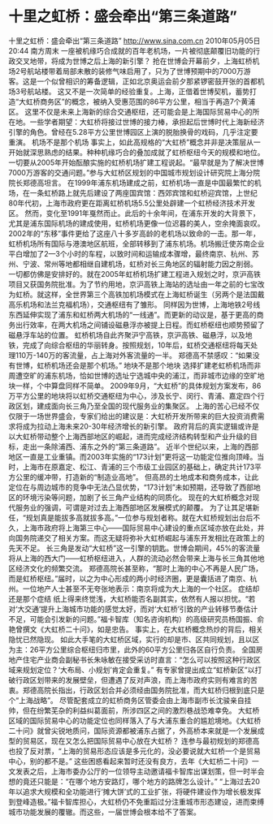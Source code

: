 # 十里之虹桥：盛会牵出“第三条道路”

十里之虹桥：盛会牵出“第三条道路”
http://www.sina.com.cn  2010年05月05日20:44  南方周末
一座被机缘巧合成就的百年老机场，一片被彻底颠覆旧功能的行政交叉地带，将成为世博之后上海的新引擎？
抢在世博会开幕前夕，上海虹桥机场2号航站楼带着局部未散的装修气味启用了，只为了世博预期中的7000万游客。这是一个似曾相识的筹备逻辑，正如北京奥运会前夕那紧锣密鼓开张的首都机场3号航站楼。
这又不是一次简单的经验重复。上海，正借着世博契机，蓄势打造“大虹桥商务区”的概念，被纳入受惠范围的86平方公里，相当于再造7个黄浦区。
这里不仅是未来上海新的综合交通枢纽，还可能会是上海国际贸易中心的所在地。一些学者期望：大虹桥将接过世博的接力棒，承担起后世博时代上海新经济引擎的角色。曾经在5.28平方公里世博园区上演的脱胎换骨的戏码，几乎注定要重演。
机场不是那个机场
事实上，如此高规格的“大虹桥”概念并非是决策层从一开始就深思熟虑的结果。种种机缘巧合的叠加成就了虹桥枢纽今天的规模和地位。
一切要从2005年开始酝酿实施的虹桥机场扩建工程说起。“最早就是为了解决世博7000万游客的交通问题。”参与大虹桥区规划的中国城市规划设计研究院上海分院院长郑德高坦言。
在1999年浦东机场建成之前，虹桥机场一直是中国最繁忙的机场，在一条虹桥路上就先后建设了两座国宾馆：西郊宾馆和虹桥迎宾馆，上世纪80年代初，上海市政府更在距离虹桥机场5.5公里处辟建一个虹桥经济技术开发区。
然而，变化至1991年戛然而止。此后的十余年间，在浦东开发的大背景下，尤其是浦东国际机场的建成使用，虹桥机场更像一位迟暮的美人，空余掩面哀叹。
2002年的“东移”事件更给了这座八十多岁高龄的老机场以致命的一击。那一年，虹桥机场所有国际与港澳地区航班，全部转移到了浦东机场。机场搬迁使苏南企业平白增加了2—3个小时的车程，以致时间和运输成本骤增，最终南京、杭州、苏州、宁波、常州等地都相继自建机场，虹桥对长三角地区的辐射能力因之削弱。
一切都仿佛是安排好的。就在2005年虹桥机场扩建工程进入规划之时，京沪高铁项目又获国务院批准。为了节约用地，京沪高铁上海站的选址由一年之前的七宝改为虹桥。就这样，全世界第三个高铁加机场模式在上海虹桥诞生（另两个是法国戴高乐机场和法兰克福机场），交通枢纽有了雏形。
同样因为世博，上海地铁2号线东西延伸实现了浦东和虹桥两大机场的“一线通”。而更新的动议是，基于更高的商务出行效率，在两大机场之间铺设磁悬浮亦被提上日程。而虹桥枢纽也顺势预留了磁悬浮车站的位置。
虹桥机场自此齐聚沪宁高铁，京沪高铁、磁悬浮，以及地铁，完成了向综合枢纽的华丽转身。按照规划，10年后，虹桥交通枢纽将每天处理110万-140万的客流量，占上海对外客流量的一半。
郑德高不禁感叹：“如果没有世博，虹桥机场还会是那个机场。”
地块不是那个地块
选择扩建老虹桥机场而非周遭空旷的浦东机场，恰如世博的选址宁选城中央的浦江，而非城市边缘的空旷地块一样，个中算盘同样不简单。
2009年9月，“大虹桥”的具体规划方案发布，86万平方公里的地块将以虹桥交通枢纽为中心，涉及长宁、闵行、青浦、嘉定四个行政区划，建成面向长三角乃至全国的现代服务业的集聚区。
上海的苦心已经不仅仅限于一场世界盛会，专家们给出的建议是：大虹桥开发所带来的巨大投资消费需求将成为拉动上海未来20-30年经济增长的新引擎。
政府背后的真实逻辑或许是以大虹桥带动整个上海西部地区的崛起，进而完成经济结构转型和产业升级的目标，走出一条除浦西、浦东之外的“第三条道路”。
近半个世纪以来，上海的西部地区一直是工业重镇。而2003年实施的“173计划”更将这一功能定位推向顶峰。当时，上海市在原嘉定、松江、青浦的三个市级工业园区的基础上，确定共计173平方公里的缓冲带，打造新的“制造业高地”。
但高昂的土地成本和商务成本，让此定位在与周边城市的竞争中无法凸显优势，“173计划”未如预期，还导致了西部地区的环境污染等问题，加剧了长三角产业结构的同质化。
现在的大虹桥概念对现代服务业的强调，可谓是对过去上海西部地区发展模式的颠覆。
为了让其足堪新任，“规划真是能拔多高就拔多高。”一位参与规划者称。就在大虹桥规划出台后不久，上海市政府将上海第三中心——国际贸易中心建设的重点区域亦放在此处，并向国务院递交了相关方案。而这无疑将弥补大虹桥崛起与浦东开发相比在政策上的先天不足。
长三角是发动“大虹桥”这一引擎的钥匙。世博会期间，45%的客流量将从上海的西大门——虹桥枢纽进入，人群的流动必然会带来上海与长三角其他地区经济文化的频繁交流。
郑德高院长甚至称，“那时上海的中心不再是人民广场，而是虹桥枢纽。”届时，以之为中心形成的两小时经济圈，更是囊括进了南京、杭州。一位地产人士甚至不无夸张地表示：南京将成为大上海的一个社区。
症结却还是那个症结
纸上得来终觉浅，大虹桥能否名副其实，依然有人报以担忧。“若对‘大交通’提升上海城市功能的感觉太好，而对‘大虹桥’引致的产业转移节奏估计不足，可能会引发新的问题。”福卡智库（知名咨询机构）的高级研究员杨国振、俞艳曾撰文《大虹桥二十问》，如是忠告。
事实上，在大虹桥概念热炒的背后，相关隐忧已然隐现。
如此大手笔的大虹桥区域，实行的却是市、区共同规划，且以区为主：26平方公里综合枢纽归市里，此外的60平方公里归各区自行负责。
全国房地产住宅产业商会副秘书长朱咏敏在接受采访时直言：“怎么可以按照这种行政区域来规划定位？‘大布局、小规划’肯定会重复。”
有专家曾提出成立“虹桥新区”以打破行政区划带来的发展壁垒，但遭遇了反对声浪，而上海市政府实则有难言的苦衷。郑德高院长指出，行政区划合并必须经由国务院批准，而大虹桥归根到底只是个“上海战略”。
尽管配套成立的虹桥商务区管委会由上海市副市长沈骏亲自挂帅，但在纷繁芜杂的利益纠葛面前，所涉四区之间的激烈巷战恐难幸免。
大虹桥区域的国际贸易中心的功能定位也同样落入了与大浦东重合的尴尬境地。《大虹桥二十问》就曾尖锐地质问，国际资源都被浦东占据了，外高桥本来就是一个发展成型的贸易区，现在又怎么把国际贸易中心放在大虹桥？
连参与最初规划的郑德高也投了反对票，“上海的贸易形态应该是多元化的，没必要说就大虹桥一个是贸易中心，别的都不是。”
这些困惑看起来暂时还没有良方，去年《大虹桥二十问》一文发表之后，上海市委办公厅的一位领导主动邀请福卡智库出谋划策，但一时半会想的竟还只能是：“在哪个地方安路灯，哪个地方的路牌怎么设计。”
“上海过去20年以追求大规模和全功能进行‘摊大饼’式的工业扩张，将硬件建设作为增长极发挥到登峰造极。”福卡智库担心，大虹桥仍不免重蹈过分注重城市形态建设，进而束缚城市功能发展的覆辙。而这些，一届世博会根本给不了答案。

